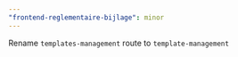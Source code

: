 ```yaml
---
"frontend-reglementaire-bijlage": minor
---
```


Rename `templates-management` route to `template-management`
